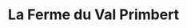 ---
title: "La Ferme du Val Primbert"
url: /saint-jean-de-la-foret/la-ferme-du-val-primbert/
shop: Milch
---